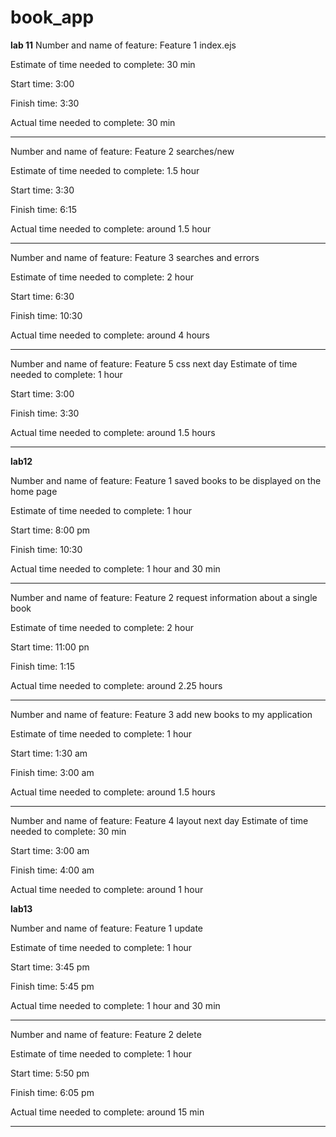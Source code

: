 # book_app

**lab 11**
Number and name of feature: Feature 1 index.ejs 

Estimate of time needed to complete: 30 min

Start time: 3:00

Finish time: 3:30

Actual time needed to complete: 30 min
***
Number and name of feature: Feature 2  searches/new

Estimate of time needed to complete: 1.5 hour

Start time: 3:30

Finish time: 6:15

Actual time needed to complete: around 1.5 hour

***
Number and name of feature: Feature 3 searches and errors

Estimate of time needed to complete: 2 hour

Start time: 6:30

Finish time: 10:30

Actual time needed to complete: around 4 hours

***
Number and name of feature: Feature 5 css
next day
Estimate of time needed to complete: 1 hour

Start time: 3:00

Finish time: 3:30

Actual time needed to complete: around 1.5 hours

***
**lab12**

Number and name of feature: Feature 1 saved books to be displayed on the home page

Estimate of time needed to complete: 1 hour

Start time: 8:00 pm

Finish time: 10:30

Actual time needed to complete:  1 hour and 30 min
***


Number and name of feature: Feature 2   request information about a single book 

Estimate of time needed to complete: 2 hour

Start time: 11:00 pn

Finish time: 1:15

Actual time needed to complete: around 2.25 hours

***
Number and name of feature: Feature 3 add new books to my application

Estimate of time needed to complete: 1 hour

Start time: 1:30 am

Finish time: 3:00 am

Actual time needed to complete: around 1.5 hours

***
Number and name of feature: Feature 4 layout
next day
Estimate of time needed to complete: 30 min

Start time: 3:00 am

Finish time: 4:00 am

Actual time needed to complete: around 1 hour

**lab13**

Number and name of feature: Feature 1 update

Estimate of time needed to complete: 1 hour

Start time: 3:45 pm

Finish time: 5:45 pm

Actual time needed to complete:  1 hour and 30 min

***


Number and name of feature: Feature 2   delete

Estimate of time needed to complete: 1 hour

Start time: 5:50 pm

Finish time: 6:05 pm

Actual time needed to complete: around 15 min

***


